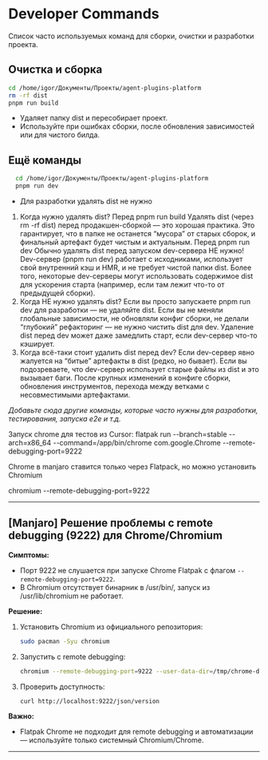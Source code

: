 # Developer Commands

Список часто используемых команд для сборки, очистки и разработки проекта.

## Очистка и сборка

```bash
cd /home/igor/Документы/Проекты/agent-plugins-platform
rm -rf dist
pnpm run build
```

- Удаляет папку dist и пересобирает проект.
- Используйте при ошибках сборки, после обновления зависимостей или для чистого билда.

## Ещё команды

```bash
  cd /home/igor/Документы/Проекты/agent-plugins-platform
  pnpm run dev
```

- Для разработки удалять dist не нужно

1. Когда нужно удалять dist?
Перед pnpm run build
Удалять dist (через rm -rf dist) перед продакшен-сборкой — это хорошая практика.
Это гарантирует, что в папке не останется “мусора” от старых сборок, и финальный артефакт будет чистым и актуальным.
Перед pnpm run dev
Обычно удалять dist перед запуском dev-сервера НЕ нужно!
Dev-сервер (pnpm run dev) работает с исходниками, использует свой внутренний кэш и HMR, и не требует чистой папки dist.
Более того, некоторые dev-серверы могут использовать содержимое dist для ускорения старта (например, если там лежит что-то от предыдущей сборки).
2. Когда НЕ нужно удалять dist?
Если вы просто запускаете pnpm run dev для разработки — не удаляйте dist.
Если вы не меняли глобальные зависимости, не обновляли конфиг сборки, не делали “глубокий” рефакторинг — не нужно чистить dist для dev.
Удаление dist перед dev может даже замедлить старт, если dev-сервер что-то кэширует.
3. Когда всё-таки стоит удалить dist перед dev?
Если dev-сервер явно жалуется на “битые” артефакты в dist (редко, но бывает).
Если вы подозреваете, что dev-сервер использует старые файлы из dist и это вызывает баги.
После крупных изменений в конфиге сборки, обновления инструментов, перехода между ветками с несовместимыми артефактами.

_Добавьте сюда другие команды, которые часто нужны для разработки, тестирования, запуска e2e и т.д._ 

Запуск chrome для тестов из Cursor:
flatpak run --branch=stable --arch=x86_64 --command=/app/bin/chrome com.google.Chrome --remote-debugging-port=9222

Chrome в manjaro ставится только через Flatpack, но можно установить Chromium

chromium --remote-debugging-port=9222

---

## [Manjaro] Решение проблемы с remote debugging (9222) для Chrome/Chromium

**Симптомы:**
- Порт 9222 не слушается при запуске Chrome Flatpak с флагом `--remote-debugging-port=9222`.
- В Chromium отсутствует бинарник в /usr/bin/, запуск из /usr/lib/chromium не работает.

**Решение:**
1. Установить Chromium из официального репозитория:
   ```bash
   sudo pacman -Syu chromium
   ```
2. Запустить с remote debugging:
   ```bash
   chromium --remote-debugging-port=9222 --user-data-dir=/tmp/chrome-debug
   ```
3. Проверить доступность:
   ```bash
   curl http://localhost:9222/json/version
   ```

**Важно:**
- Flatpak Chrome не подходит для remote debugging и автоматизации — используйте только системный Chromium/Chrome.

---

